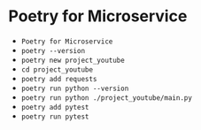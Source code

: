 # Poetry for Microservice

- `Poetry for Microservice`
- `poetry --version`
- `poetry new project_youtube`
- `cd project_youtube`
- `poetry add requests`
- `poetry run python --version`
- `poetry run python ./project_youtube/main.py`
- `poetry add pytest`
- `poetry run pytest`
